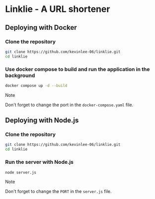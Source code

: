 # Linklie - A URL shortener

## Deploying with Docker

### Clone the repository

```sh
git clone https://github.com/kevinlee-06/linklie.git
cd linklie
```

### Use docker compose to build and run the application in the background

```sh
docker compose up -d --build
```

> [!NOTE]  
> Don't forget to change the port in the `docker-compose.yaml` file.

## Deploying with Node.js

### Clone the repository

```sh
git clone https://github.com/kevinlee-06/linklie.git
cd linklie
```

### Run the server with Node.js

```sh
node server.js
```

> [!NOTE]  
> Don't forget to change the `PORT` in the `server.js` file.

